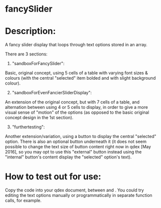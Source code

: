 # fancySlider

# Description:  
A fancy slider display that loops through text options stored in an array.

There are 3 sections:  

1) "sandboxForFancySlider":  

Basic, original concept, using 5 cells of a table with varying font sizes & colours (with the central "selected" item bolded and with slight background colour).  

2) "sandboxForEvenFancierSliderDisplay":  

An extension of the original concept, but with 7 cells of a table, and alternation between using 4 or 5 cells to display, in order to give a more visual sense of "motion" of the options (as opposed to the basic original concept design in the 1st section).  

3) "furthertesting":  

Another extension/variation, using a button to display the central "selected" option.  There is also an optional button underneath it (it does not seem possible to change the text size of button content right now in qdex [May 2016], so you may opt to use this "external" button instead using the "internal" button's content display the "selected" option's text).

# How to test out for use:  
Copy the code into your qdex document, between <document> and </document>.  You could try editing the text options manually or programmatically in separate function calls, for example.

